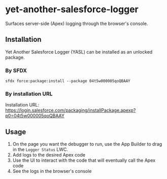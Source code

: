 # yet-another-salesforce-logger

Surfaces server-side (Apex) logging through the browser's console.

## Installation

Yet Another Salesforce Logger (YASL) can be installed as an unlocked package.

### By SFDX

`sfdx force:package:install --package 04t5w000005qoQBAAY`

### By installation URL

Installation URL: https://login.salesforce.com/packaging/installPackage.apexp?p0=04t5w000005qoQBAAY

## Usage

1. On the page you want the debugger to run, use the App Builder to drag in the `Logger Status`
   LWC.
2. Add logs to the desired Apex code
3. Use the UI to interact with the code that will eventually call the Apex code
4. See the logs in the browser's console